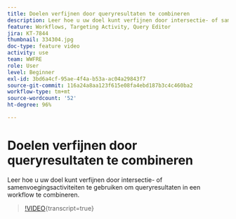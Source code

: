 ```yaml
---
title: Doelen verfijnen door queryresultaten te combineren
description: Leer hoe u uw doel kunt verfijnen door intersectie- of samenvoegingsactiviteiten te gebruiken om queryresultaten in een workflow te combineren.
feature: Workflows, Targeting Activity, Query Editor
jira: KT-7844
thumbnail: 334304.jpg
doc-type: feature video
activity: use
team: WWFRE
role: User
level: Beginner
exl-id: 3bd6a4cf-95ae-4f4a-b53a-ac04a29843f7
source-git-commit: 116a24a8aa123f615e08fa4ebd187b3c4c460ba2
workflow-type: tm+mt
source-wordcount: '52'
ht-degree: 96%

---
```


# Doelen verfijnen door queryresultaten te combineren

Leer hoe u uw doel kunt verfijnen door intersectie- of samenvoegingsactiviteiten te gebruiken om queryresultaten in een workflow te combineren.

>[!VIDEO](https://video.tv.adobe.com/v/334304?quality=12&learn=on){transcript=true}
